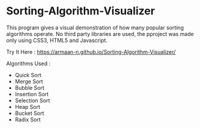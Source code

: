# Sorting-Algorithm-Visualizer
This program gives a visual demonstration of how many popular sorting algorithms operate. No third party libraries are used, the pproject was made only using CSS3, HTML5 and Javascript.

Try It Here : https://armaan-n.github.io/Sorting-Algorithm-Visualizer/

Algorithms Used :
- Quick Sort
- Merge Sort
- Bubble Sort
- Insertion Sort
- Selection Sort
- Heap Sort
- Bucket Sort
- Radix Sort
